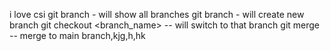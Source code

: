 i love csi
git branch - will show all branches
git branch <name> - will create new branch
git checkout <branch_name>  -- will switch to that branch
git merge -- merge to main branch,kjg,h,hk